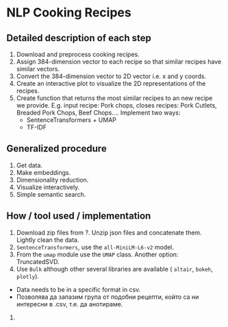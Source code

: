 # NLP Cooking Recipes


## Detailed description of each step
1. Download and preprocess cooking recipes.
1. Assign 384-dimension vector to each recipe so that similar recipes have similar vectors.
1. Convert the 384-dimension vector to 2D vector i.e. x and y coords.
1. Create an interactive plot to visualize the 2D representations of the recipes.
1. Create function that returns the most similar recipes to an new recipe we provide. E.g. input recipe: Pork chops, closes recipes: Pork Cutlets, Breaded Pork Chops, Beef Chops.... Implement two ways:
   - SentenceTransformers + UMAP
   - TF-IDF



## Generalized procedure
1. Get data.
1. Make embeddings.
1. Dimensionality reduction.
1. Visualize interactively.
1. Simple semantic search.


## How / tool used / implementation
1. Download zip files from ?. Unzip json files and concatenate them. Lightly clean the data.
1. `SentenceTransformers`, use the `all-MiniLM-L6-v2` model.
1. From the `umap` module use the `UMAP` class. Another option: TruncatedSVD.
1. Use `Bulk` although other several libraries are available ( `altair`, `bokeh`, `plotly`).
- Data needs to be in a specific format in csv.
- Позволява да запазим група от подобни рецепти, който са ни интересни в .csv, т.е. да анотираме.
1. 


